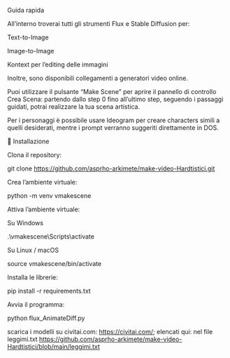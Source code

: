 Guida rapida

All’interno troverai tutti gli strumenti Flux e Stable Diffusion per:

Text-to-Image

Image-to-Image

Kontext per l’editing delle immagini

Inoltre, sono disponibili collegamenti a generatori video online.

Puoi utilizzare il pulsante “Make Scene” per aprire il pannello di controllo Crea Scena: partendo dallo step 0 fino all’ultimo step, seguendo i passaggi guidati, potrai realizzare la tua scena artistica.

Per i personaggi è possibile usare Ideogram per creare characters simili a quelli desiderati, mentre i prompt verranno suggeriti direttamente in DOS.

🚀 Installazione

Clona il repository:

git clone https://github.com/asprho-arkimete/make-video-Hardtistici.git


Crea l’ambiente virtuale:

python -m venv vmakescene


Attiva l’ambiente virtuale:

Su Windows

.\vmakescene\Scripts\activate


Su Linux / macOS

source vmakescene/bin/activate


Installa le librerie:

pip install -r requirements.txt


Avvia il programma:

python flux_AnimateDiff.py

scarica i modelli su civitai.com: https://civitai.com/; elencati qui: nel file leggimi.txt
https://github.com/asprho-arkimete/make-video-Hardtistici/blob/main/leggimi.txt


